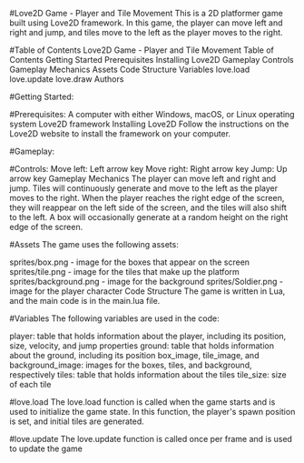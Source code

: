 #Love2D Game - Player and Tile Movement
This is a 2D platformer game built using Love2D framework. In this game, the player can move left and right and jump, and tiles move to the left as the player moves to the right.

#Table of Contents
    Love2D Game - Player and Tile Movement
    Table of Contents
    Getting Started
    Prerequisites
    Installing Love2D
    Gameplay
    Controls
    Gameplay Mechanics
    Assets
    Code Structure
    Variables
    love.load
    love.update
    love.draw
    Authors

#Getting Started:

#Prerequisites:
A computer with either Windows, macOS, or Linux operating system
Love2D framework
Installing Love2D
Follow the instructions on the Love2D website to install the framework on your computer.

#Gameplay:

#Controls:
Move left: Left arrow key
Move right: Right arrow key
Jump: Up arrow key
Gameplay Mechanics
The player can move left and right and jump. Tiles will continuously generate and move to the left as the player moves to the right. When the player reaches the right edge of the screen, they will reappear on the left side of the screen, and the tiles will also shift to the left. A box will occasionally generate at a random height on the right edge of the screen.

#Assets
The game uses the following assets:

sprites/box.png - image for the boxes that appear on the screen
sprites/tile.png - image for the tiles that make up the platform
sprites/background.png - image for the background
sprites/Soldier.png - image for the player character
Code Structure
The game is written in Lua, and the main code is in the main.lua file.

#Variables
The following variables are used in the code:

player: table that holds information about the player, including its position, size, velocity, and jump properties
ground: table that holds information about the ground, including its position
box_image, tile_image, and background_image: images for the boxes, tiles, and background, respectively
tiles: table that holds information about the tiles
tile_size: size of each tile

#love.load
The love.load function is called when the game starts and is used to initialize the game state. In this function, the player's spawn position is set, and initial tiles are generated.

#love.update
The love.update function is called once per frame and is used to update the game

